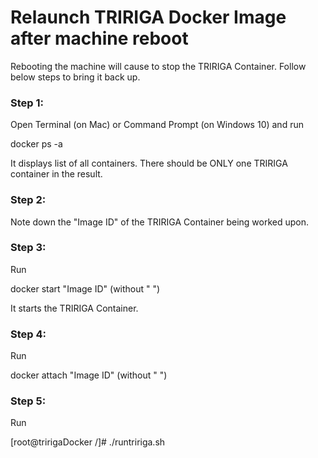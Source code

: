 # Relaunch TRIRIGA Docker Image after machine reboot

Rebooting the machine will cause to stop the TRIRIGA Container. Follow below steps to bring it back up.

### Step 1: 

Open Terminal (on Mac) or Command Prompt (on Windows 10) and run

docker ps -a 

It displays list of all containers. 
There should be ONLY one TRIRIGA container in the result. 

### Step 2: 

Note down the "Image ID" of the TRIRIGA Container being worked upon. 

### Step 3: 

Run

docker start "Image ID" (without " ")

It starts the TRIRIGA Container.

### Step 4: 

Run

docker attach "Image ID" (without " ")

### Step 5:

Run 

[root@tririgaDocker /]# ./runtririga.sh

